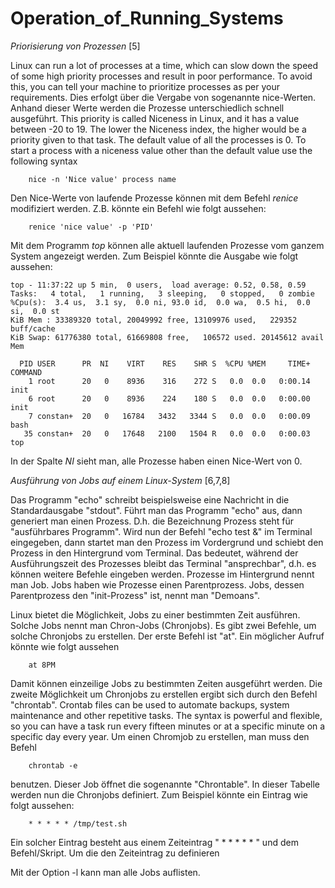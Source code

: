 # Operation_of_Running_Systems

_Priorisierung von Prozessen_ [5]

Linux can run a lot of processes at a time, which can slow down the speed of some high priority processes and result in poor performance.
To avoid this, you can tell your machine to prioritize processes as per your requirements.
Dies erfolgt über die Vergabe von sogenannte nice-Werten. Anhand dieser Werte
werden die Prozesse unterschiedlich schnell ausgeführt. 
This priority is called Niceness in Linux, and it has a value between -20 to 19. The lower the Niceness index, the higher would be a priority given to that task.
The default value of all the processes is 0.
To start a process with a niceness value other than the default value use the following syntax

        nice -n 'Nice value' process name
        
Den Nice-Werte von laufende Prozesse können mit dem Befehl _renice_ modifiziert werden. Z.B. könnte 
ein Befehl wie folgt aussehen:

        renice 'nice value' -p 'PID'
        

Mit dem Programm _top_ können alle aktuell laufenden Prozesse vom ganzem System angezeigt werden.
Zum Beispiel könnte die Ausgabe wie folgt aussehen: 

    top - 11:37:22 up 5 min,  0 users,  load average: 0.52, 0.58, 0.59
    Tasks:   4 total,   1 running,   3 sleeping,   0 stopped,   0 zombie
    %Cpu(s):  3.4 us,  3.1 sy,  0.0 ni, 93.0 id,  0.0 wa,  0.5 hi,  0.0 si,  0.0 st
    KiB Mem : 33389320 total, 20049992 free, 13109976 used,   229352 buff/cache
    KiB Swap: 61776380 total, 61669808 free,   106572 used. 20145612 avail Mem

      PID USER      PR  NI    VIRT    RES    SHR S  %CPU %MEM     TIME+ COMMAND
        1 root      20   0    8936    316    272 S   0.0  0.0   0:00.14 init
        6 root      20   0    8936    224    180 S   0.0  0.0   0:00.00 init
        7 constan+  20   0   16784   3432   3344 S   0.0  0.0   0:00.09 bash
       35 constan+  20   0   17648   2100   1504 R   0.0  0.0   0:00.03 top
       
 In der Spalte _NI_ sieht man, alle Prozesse haben einen Nice-Wert von 0. 


 _Ausführung von Jobs auf einem Linux-System_ [6,7,8]

Das Programm "echo" schreibt beispielsweise eine Nachricht in die Standardausgabe "stdout". Führt man das Programm "echo" aus, dann generiert man
einen Prozess. D.h. die Bezeichnung Prozess steht für "ausführbares Programm". Wird nun der Befehl "echo test &" im Terminal eingegeben, 
dann startet man den Prozess im Vordergrund und schiebt den Prozess in den Hintergrund vom Terminal. Das bedeutet, 
während der Ausführungszeit des Prozesses bleibt das Terminal "ansprechbar", d.h. es können weitere Befehle eingeben werden. 
Prozesse im Hintergrund nennt man Job. Jobs haben wie Prozesse einen Parentprozess. Jobs, dessen Parentprozess den "init-Prozess" ist, nennt man "Demoans".   

Linux bietet die Möglichkeit, Jobs zu einer bestimmten Zeit ausführen. Solche Jobs nennt man Chron-Jobs (Chronjobs). Es gibt zwei Befehle, um solche Chronjobs zu erstellen. Der erste Befehl ist "at". Ein möglicher Aufruf könnte wie folgt aussehen

        at 8PM
        
Damit können einzeilige Jobs zu bestimmten Zeiten ausgeführt werden. Die zweite Möglichkeit um Chronjobs zu erstellen ergibt sich durch den Befehl "chrontab". 
Crontab files can be used to automate backups, system maintenance and other repetitive tasks. The syntax is powerful and flexible, so you can have a task run every fifteen minutes or at a specific minute on a specific day every year.
Um einen Chromjob zu erstellen, man muss den Befehl

        chrontab -e
        
benutzen. Dieser Job öffnet die sogenannte "Chrontable". In dieser Tabelle werden nun die Chronjobs definiert. Zum Beispiel könnte ein Eintrag wie folgt aussehen: 

        * * * * * /tmp/test.sh
        
Ein solcher Eintrag besteht aus einem Zeiteintrag " * * * * * " und dem Befehl/Skript. Um die den Zeiteintrag zu definieren

Mit der Option -l kann man alle Jobs auflisten.


